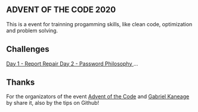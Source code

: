 ## ADVENT OF THE CODE 2020

This is a event for trainning progamming skills, like clean code, optimization and problem solving.

## Challenges

<p> 
    <a href="https://adventofcode.com/2020/day/1"> Day 1 - Report Repair </a>
    <a href="https://adventofcode.com/2020/day/2"> Day 2 - Password Philosophy </a>
    ...
</p>


## Thanks

<p>For the organizators of the event <a href="https://adventofcode.com/">Advent of the Code</a> and <a href="">Gabriel Kaneage</a> by share it, also by the tips on Github!</p>
